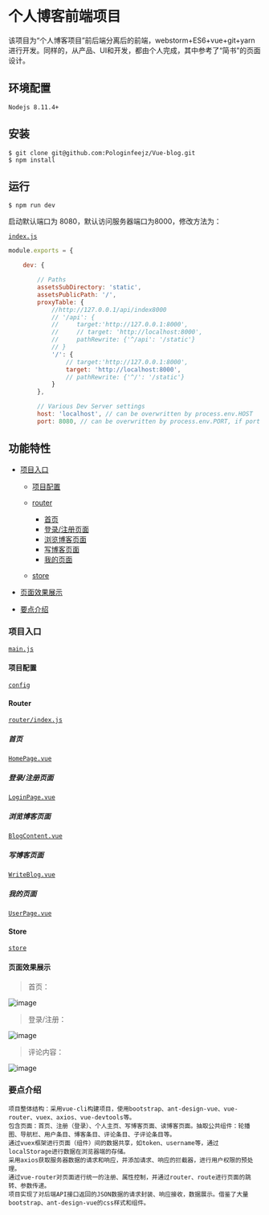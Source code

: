 # **个人博客前端项目**

该项目为“个人博客项目”前后端分离后的前端，webstorm+ES6+vue+git+yarn进行开发。同样的，从产品、UI和开发，都由个人完成，其中参考了“简书”的页面设计。

## 环境配置

```Nodejs 8.11.4+```

## 安装

```
$ git clone git@github.com:Pologinfeejz/Vue-blog.git
$ npm install
```

## 运行

```$ npm run dev```

启动默认端口为 8080，默认访问服务器端口为8000，修改方法为：

[`index.js`](https://github.com/Pologinfeejz/Vue-blog/blob/master/config/index.js)

```javascript
module.exports = {

    dev: {

        // Paths
        assetsSubDirectory: 'static',
        assetsPublicPath: '/',
        proxyTable: {
            //http://127.0.0.1/api/index8000
            // '/api': {
            //     target:'http://127.0.0.1:8000',
            //     // target: 'http://localhost:8000',
            //     pathRewrite: {'^/api': '/static'}
            // }
            '/': {
                // target:'http://127.0.0.1:8000',
                target: 'http://localhost:8000',
                // pathRewrite: {'^/': '/static'}
            }
        },

        // Various Dev Server settings
        host: 'localhost', // can be overwritten by process.env.HOST
        port: 8080, // can be overwritten by process.env.PORT, if port is in use, a free one will be determined
```

## 功能特性

- [项目入口](#项目入口)

  - [项目配置](#项目配置)

  - [router](#Router)
    - [首页](#首页)
    - [登录/注册页面](#登录/注册页面)
    - [浏览博客页面](#浏览博客页面)
    - [写博客页面](#写博客页面)
    - [我的页面](#我的页面)

  - [store](#Store)

- [页面效果展示](#页面效果展示)

- [要点介绍](#要点介绍)

### 项目入口

[`main.js`](https://github.com/Pologinfeejz/Vue-blog/blob/master/src/main.js)

#### 项目配置

[`config`](https://github.com/Pologinfeejz/Vue-blog/tree/master/config)

#### Router

[`router/index.js`](https://github.com/Pologinfeejz/Vue-blog/blob/master/src/router/index.js)

##### 首页

[`HomePage.vue`](https://github.com/Pologinfeejz/Vue-blog/blob/master/src/pages/home/HomePage.vue)

##### 登录/注册页面

[`LoginPage.vue`](https://github.com/Pologinfeejz/Vue-blog/blob/master/src/pages/sign/LoginPage.vue)

##### 浏览博客页面

[`BlogContent.vue`](https://github.com/Pologinfeejz/Vue-blog/blob/master/src/pages/blogContent/BlogContent.vue)

##### 写博客页面

[`WriteBlog.vue`](https://github.com/Pologinfeejz/Vue-blog/blob/master/src/pages/write/WriteBlog.vue)

##### 我的页面

[`UserPage.vue`](https://github.com/Pologinfeejz/Vue-blog/blob/master/src/pages/user/UserPage.vue)

#### Store

[`store`](https://github.com/Pologinfeejz/Vue-blog/tree/master/src/store)

#### 页面效果展示

> 首页：

![image](https://github.com/Pologinfeejz/Vue-blog/blob/master/src/pageimages/index.jpg)

> 登录/注册：

![image](https://github.com/Pologinfeejz/Vue-blog/blob/master/src/pageimages/login.jpg)

> 评论内容：

![image](https://github.com/Pologinfeejz/Vue-blog/blob/master/src/pageimages/comments.jpg)

### 要点介绍

```
项目整体结构：采用vue-cli构建项目，使用bootstrap、ant-design-vue、vue-router、vuex、axios、vue-devtools等。
包含页面：首页、注册（登录）、个人主页、写博客页面、读博客页面。抽取公共组件：轮播图、导航栏、用户条目、博客条目、评论条目、子评论条目等。
通过vuex框架进行页面（组件）间的数据共享，如token、username等，通过localStorage进行数据在浏览器端的存储。
采用axios获取服务器数据的请求和响应，并添加请求、响应的拦截器，进行用户权限的预处理。
通过vue-router对页面进行统一的注册、属性控制，并通过router、route进行页面的跳转、参数传递。
项目实现了对后端API接口返回的JSON数据的请求封装、响应接收，数据展示。借鉴了大量bootstrap、ant-design-vue的css样式和组件。
```
